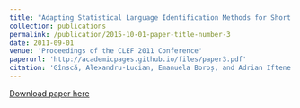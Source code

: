 ```yaml
---
title: "Adapting Statistical Language Identification Methods for Short Queries"
collection: publications
permalink: /publication/2015-10-01-paper-title-number-3
date: 2011-09-01
venue: 'Proceedings of the CLEF 2011 Conference'
paperurl: 'http://academicpages.github.io/files/paper3.pdf'
citation: 'Gînscă, Alexandru-Lucian, Emanuela Boroș, and Adrian Iftene. "Adapting Statistical Language Identification Methods for Short Queries." (2011). Proceedings of the CLEF 2011 Conference, Amsterdam, The Netherlands, September 19-22, 2011.'
---
```


[Download paper here](http://ceur-ws.org/Vol-1177/CLEF2011wn-LogCLEF-GinscaEt2011.pdf)

